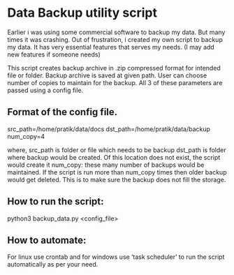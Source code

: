 # Data Backup utility script

Earlier i was using some commercial software to backup my data. But many times it was crashing. Out of frustration, i created my own script to backup my data. It has very essential features that serves my needs. (I may add new features if someone needs)

This script creates backup archive in .zip compressed format for intended file or folder. Backup archive is saved at given path. User can choose number of copies to maintain for the backup. All 3 of these parameters are passed using a config file.

## Format of the config file.

src_path=/home/pratik/data/docs
dst_path=/home/pratik/data/backup
num_copy=4

where, 
src_path is folder or file which needs to be backup
dst_path is folder where backup would be created. Of this location does not exist, the script would create it
num_copy: these many number of backups would be maintained. If the script is run more than num_copy times then older backup would get deleted. This is to make sure the backup does not fill the storage.

## How to run the script:

python3 backup_data.py <config_file>

## How to automate:

For linux use crontab and for windows use ‘task scheduler’ to run the script automatically as per your need.


